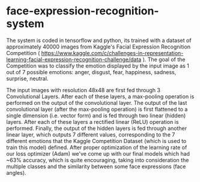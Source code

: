 # face-expression-recognition-system

The system is coded in tensorflow and python, its trained with a dataset of approximately 40000 images from Kaggle's Facial Expression Recognition Competition ( https://www.kaggle.com/c/challenges-in-representation-learning-facial-expression-recognition-challenge/data ). The goal of the Competition was to classify the emotion displayed by the input image as 1 out of 7 possible emotions: anger, disgust, fear, happiness, sadness, surprise, neutral.

The input images with resolution 48x48 are first fed through 3 Convolutional Layers. After each of these layers, a max-pooling operation is performed on the output of the convolutional layer.
The output of the last convolutional layer (after the max-pooling operation) is first flattened to a single dimension (i.e. vector form) and is fed through two linear (hidden) layers. After each of these layers a rectified linear (ReLU) operation is performed. Finally, the output of the hidden layers is fed through another linear layer, which outputs 7 different values, corresponding to the 7 different emotions that the Kaggle Competition Dataset (which is used to train this model) defined. After proper optimization of the learning rate of our loss optimizer (Adam) we've come up with our final models which had ~63% accuracy, which is quite encouraging, taking into consideration the multiple classes and the similarity between some face expressions (face angles).


